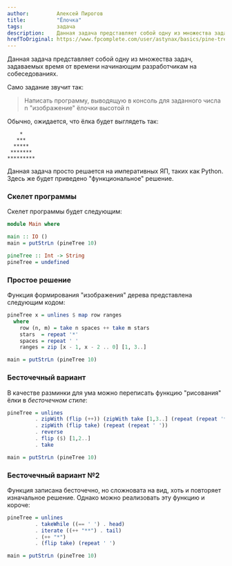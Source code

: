```yaml
---
author:         Алексей Пирогов
title:          "Ёлочка"
tags:           задача
description:    Данная задача представляет собой одну из множества задач, задаваемых время от времени начинающим разработчикам на собеседованиях.
hrefToOriginal: https://www.fpcomplete.com/user/astynax/basics/pine-tree
---
```


Данная задача представляет собой одну из множества задач, задаваемых время от времени начинающим разработчикам на собеседованиях.

Само задание звучит так:

> Написать программу, выводящую в консоль для заданного числа n "изображение" ёлочки высотой n

Обычно, ожидается, что ёлка будет выглядеть так:

```
    *
   ***
  *****
 *******
*********
```

Данная задача просто решается на императивных ЯП, таких как Python. Здесь же будет приведено "функциональное" решение.

### Скелет программы

Скелет программы будет следующим:

```haskell
module Main where

main :: IO ()
main = putStrLn (pineTree 10)

pineTree :: Int -> String
pineTree = undefined
```

### Простое решение

Функция формирования "изображения" дерева представлена следующим кодом:

```haskell
pineTree x = unlines $ map row ranges
  where
    row (n, m) = take n spaces ++ take m stars
    stars  = repeat '*'
    spaces = repeat ' '
    ranges = zip [x - 1, x - 2 .. 0] [1, 3..]

main = putStrLn (pineTree 10)
```

### Бесточечный вариант

В качестве разминки для ума можно переписать функцию "рисования" ёлки в *бесточечном стиле*:

```haskell
pineTree = unlines
         . zipWith (flip (++)) (zipWith take [1,3..] (repeat (repeat '*')))
         . zipWith (flip take) (repeat (repeat ' '))
         . reverse
         . flip ($) [1,2..]
         . take

main = putStrLn (pineTree 10)
```

### Бесточечный вариант №2

Функция записана бесточечно, но сложновата на вид, хоть и повторяет изначальное решение. Однако можно реализовать эту функцию и короче:

```haskell
pineTree = unlines
         . takeWhile ((== ' ') . head)
         . iterate ((++ "**") . tail)
         . (++ "*")
         . (flip take) (repeat ' ')

main = putStrLn (pineTree 10)
```
